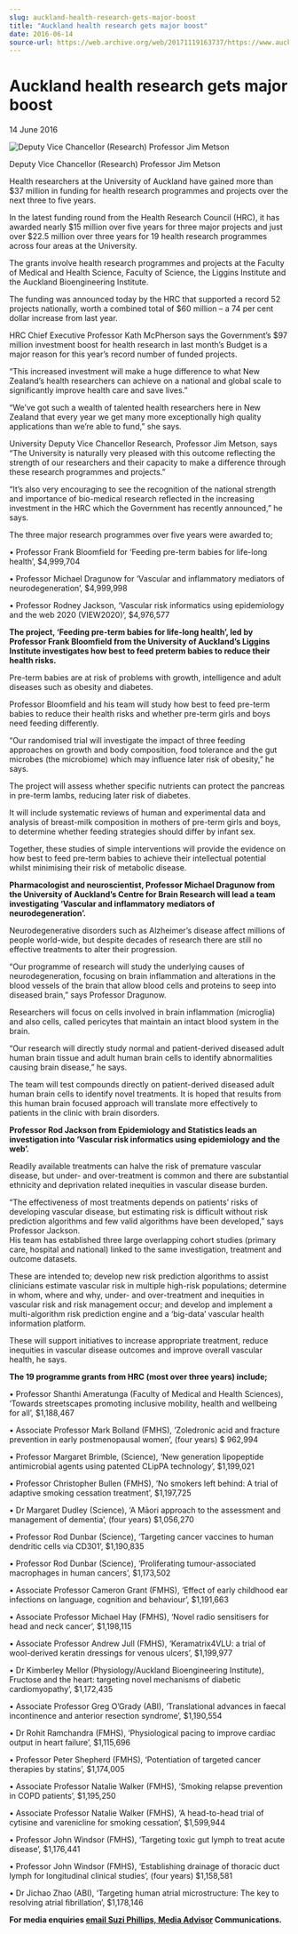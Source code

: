 ```yaml
---
slug: auckland-health-research-gets-major-boost
title: "Auckland health research gets major boost"
date: 2016-06-14
source-url: https://web.archive.org/web/20171119163737/https://www.auckland.ac.nz/en/about/news-events-and-notices/news/news-2016/06/auckland-health-research-gets-major-boost-.html
---
```

Auckland health research gets major boost
=========================================

14 June 2016

![Deputy Vice Chancellor (Research) Professor Jim Metson](https://www.auckland.ac.nz/en/about/news-events-and-notices/news/news-2016/06/auckland-health-research-gets-major-boost-/_jcr_content/par/textimage/image.img.jpg/1466386449426.jpg "Deputy Vice Chancellor (Research) Professor Jim Metson")

Deputy Vice Chancellor (Research) Professor Jim Metson

Health researchers at the University of Auckland have gained more than $37 million in funding for health research programmes and projects over the next three to five years.

In the latest funding round from the Health Research Council (HRC), it has awarded nearly $15 million over five years for three major projects and just over $22.5 million over three years for 19 health research programmes across four areas at the University.

The grants involve health research programmes and projects at the Faculty of Medical and Health Science, Faculty of Science, the Liggins Institute and the Auckland Bioengineering Institute.  

The funding was announced today by the HRC that supported a record 52 projects nationally, worth a combined total of $60 million – a 74 per cent dollar increase from last year.

HRC Chief Executive Professor Kath McPherson says the Government’s $97 million investment boost for health research in last month’s Budget is a major reason for this year’s record number of funded projects.

“This increased investment will make a huge difference to what New Zealand’s health researchers can achieve on a national and global scale to significantly improve health care and save lives.”

“We’ve got such a wealth of talented health researchers here in New Zealand that every year we get many more exceptionally high quality applications than we’re able to fund,” she says.

University Deputy Vice Chancellor Research, Professor Jim Metson, says “The University is naturally very pleased with this outcome reflecting the strength of our researchers and their capacity to make a difference through these research programmes and projects.”

“It’s also very encouraging to see the recognition of the national strength and importance of bio-medical research reflected in the increasing investment in the HRC which the Government has recently announced,” he says.

The three major research programmes over five years were awarded to;

• Professor Frank Bloomfield for ‘Feeding pre-term babies for life-long health’, $4,999,704

• Professor Michael Dragunow for ‘Vascular and inflammatory mediators of neurodegeneration’, $4,999,998

• Professor Rodney Jackson, ‘Vascular risk informatics using epidemiology and the web 2020 (VIEW2020)’, $4,976,577

**The project, ‘Feeding pre-term babies for life-long health’, led by Professor Frank Bloomfield from the University of Auckland’s Liggins Institute investigates how best to feed preterm babies to reduce their health risks.**

Pre-term babies are at risk of problems with growth, intelligence and adult diseases such as obesity and diabetes.

Professor Bloomfield and his team will study how best to feed pre-term babies to reduce their health risks and whether pre-term girls and boys need feeding differently.

“Our randomised trial will investigate the impact of three feeding approaches on growth and body composition, food tolerance and the gut microbes (the microbiome) which may influence later risk of obesity,” he says.

The project will assess whether specific nutrients can protect the pancreas in pre-term lambs, reducing later risk of diabetes.

It will include systematic reviews of human and experimental data and analysis of breast-milk composition in mothers of pre-term girls and boys, to determine whether feeding strategies should differ by infant sex.

Together, these studies of simple interventions will provide the evidence on how best to feed pre-term babies to achieve their intellectual potential whilst minimising their risk of metabolic disease.

**Pharmacologist and neuroscientist, Professor Michael Dragunow from the University of Auckland’s Centre for Brain Research will lead a team investigating ‘Vascular and inflammatory mediators of neurodegeneration’.**

Neurodegenerative disorders such as Alzheimer’s disease affect millions of people world-wide, but despite decades of research there are still no effective treatments to alter their progression.

“Our programme of research will study the underlying causes of neurodegeneration, focusing on brain inflammation and alterations in the blood vessels of the brain that allow blood cells and proteins to seep into diseased brain,” says Professor Dragunow.

Researchers will focus on cells involved in brain inflammation (microglia) and also cells, called pericytes that maintain an intact blood system in the brain.

“Our research will directly study normal and patient-derived diseased adult human brain tissue and adult human brain cells to identify abnormalities causing brain disease,” he says.

The team will test compounds directly on patient-derived diseased adult human brain cells to identify novel treatments. It is hoped that results from this human brain focused approach will translate more effectively to patients in the clinic with brain disorders.

**Professor Rod Jackson from Epidemiology and Statistics leads an investigation into ‘Vascular risk informatics using epidemiology and the web’.**

Readily available treatments can halve the risk of premature vascular disease, but under- and over-treatment is common and there are substantial ethnicity and deprivation related inequities in vascular disease burden.

“The effectiveness of most treatments depends on patients’ risks of developing vascular disease, but estimating risk is difficult without risk prediction algorithms and few valid algorithms have been developed,” says Professor Jackson.  
His team has established three large overlapping cohort studies (primary care, hospital and national) linked to the same investigation, treatment and outcome datasets.

These are intended to; develop new risk prediction algorithms to assist clinicians estimate vascular risk in multiple high-risk populations; determine in whom, where and why, under- and over-treatment and inequities in vascular risk and risk management occur; and develop and implement a multi-algorithm risk prediction engine and a ‘big-data’ vascular health information platform.

These will support initiatives to increase appropriate treatment, reduce inequities in vascular disease outcomes and improve overall vascular health, he says.

**The 19 programme grants from HRC (most over three years) include;**

• Professor Shanthi Ameratunga (Faculty of Medical and Health Sciences), ‘Towards streetscapes promoting inclusive mobility, health and wellbeing for all’, $1,188,467

• Associate Professor Mark Bolland (FMHS), ‘Zoledronic acid and fracture prevention in early postmenopausal women’, (four years) $ 962,994

• Professor Margaret Brimble, (Science), ‘New generation lipopeptide antimicrobial agents using patented CLipPA technology’, $1,199,021

• Professor Christopher Bullen (FMHS), ‘No smokers left behind: A trial of adaptive smoking cessation treatment’, $1,197,725

• Dr Margaret Dudley (Science), ‘A Māori approach to the assessment and management of dementia’, (four years) $1,056,270

• Professor Rod Dunbar (Science), ‘Targeting cancer vaccines to human dendritic cells via CD301’, $1,190,835

• Professor Rod Dunbar (Science), ‘Proliferating tumour-associated macrophages in human cancers’, $1,173,502

• Associate Professor Cameron Grant (FMHS), ‘Effect of early childhood ear infections on language, cognition and behaviour’, $1,191,663

• Associate Professor Michael Hay (FMHS), ‘Novel radio sensitisers for head and neck cancer’, $1,198,115

• Associate Professor Andrew Jull (FMHS), ‘Keramatrix4VLU: a trial of wool-derived keratin dressings for venous ulcers’, $1,199,977

• Dr Kimberley Mellor (Physiology/Auckland Bioengineering Institute), Fructose and the heart: targeting novel mechanisms of diabetic cardiomyopathy’, $1,172,435

• Associate Professor Greg O’Grady (ABI), ‘Translational advances in faecal incontinence and anterior resection syndrome’, $1,190,554

• Dr Rohit Ramchandra (FMHS), ‘Physiological pacing to improve cardiac output in heart failure’, $1,115,696

• Professor Peter Shepherd (FMHS), ‘Potentiation of targeted cancer therapies by statins’, $1,174,005

• Associate Professor Natalie Walker (FMHS), ‘Smoking relapse prevention in COPD patients’, $1,195,250

• Associate Professor Natalie Walker (FMHS), ‘A head-to-head trial of cytisine and varenicline for smoking cessation’, $1,599,944

• Professor John Windsor (FMHS), ‘Targeting toxic gut lymph to treat acute disease’, $1,176,441

• Professor John Windsor (FMHS), ‘Establishing drainage of thoracic duct lymph for longitudinal clinical studies’, (four years) $1,158,581

• Dr Jichao Zhao (ABI), ‘Targeting human atrial microstructure: The key to resolving atrial fibrillation’, $1,178,146

**For media enquiries [email Suzi Phillips, Media Advisor](mailto:s.phillips@auckland.ac.nz) Communications.**